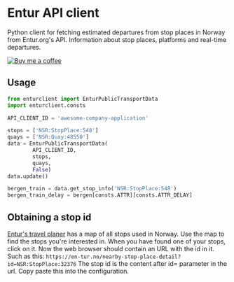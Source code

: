 # Entur API client

Python client for fetching estimated departures from stop places in Norway from Entur.org's API. Information about stop places, platforms and real-time departures.

[![Buy me a coffee][buymeacoffee-shield]][buymeacoffee]

## Usage

```python
from enturclient import EnturPublicTransportData
import enturclient.consts

API_CLIENT_ID = 'awesome-company-application'

stops = ['NSR:StopPlace:548']
quays = ['NSR:Quay:48550']
data = EnturPublicTransportData(
        API_CLIENT_ID,
        stops,
        quays,
        False)
data.update()

bergen_train = data.get_stop_info('NSR:StopPlace:548')
bergen_train_delay = bergen[consts.ATTR][consts.ATTR_DELAY]
```

## Obtaining a stop id
 [Entur's travel planer](https://en-tur.no) has a map of all stops used in Norway. Use the map to find the stops you're interested in. When you have found one of your stops, click on it. 
 Now the web browser should contain an URL with the id in it. Such as this: 
 `https://en-tur.no/nearby-stop-place-detail?id=NSR:StopPlace:32376`
 The stop id is the content after id= parameter in the url. Copy paste this into the configuration. 

[buymeacoffee-shield]: https://www.buymeacoffee.com/assets/img/guidelines/download-assets-sm-2.svg
[buymeacoffee]: https://www.buymeacoffee.com/heine

